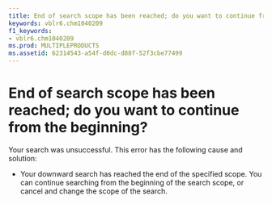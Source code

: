 ```yaml
---
title: End of search scope has been reached; do you want to continue from the beginning?
keywords: vblr6.chm1040209
f1_keywords:
- vblr6.chm1040209
ms.prod: MULTIPLEPRODUCTS
ms.assetid: 62314543-a54f-d0dc-d88f-52f3cbe77499
---
```



# End of search scope has been reached; do you want to continue from the beginning?

Your search was unsuccessful. This error has the following cause and solution:



- Your downward search has reached the end of the specified scope. You can continue searching from the beginning of the search scope, or cancel and change the scope of the search.
    


